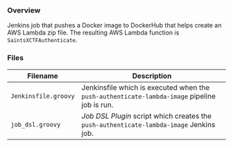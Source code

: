 ### Overview

Jenkins job that pushes a Docker image to DockerHub that helps create an AWS Lambda zip file.  The resulting AWS Lambda 
function is `SaintsXCTFAuthenticate`.

### Files

| Filename                  | Description                                                                                  |
|---------------------------|----------------------------------------------------------------------------------------------|
| `Jenkinsfile.groovy`      | Jenkinsfile which is executed when the `push-authenticate-lambda-image` pipeline job is run. |
| `job_dsl.groovy`          | *Job DSL Plugin* script which creates the `push-authenticate-lambda-image` Jenkins job.      |